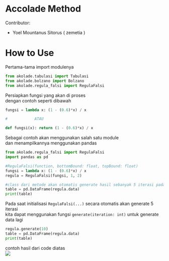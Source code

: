 # Accolade Method
Contributor:
- Yoel Mountanus Sitorus ( zemetia )

# How to Use
Pertama-tama import modulenya
```py
from akolade.tabulasi import Tabulasi
from akolade.bolzano import Bolzano
from akolade.regula_falsi import RegulaFalsi
```

Persiapkan fungsi yang akan di proses<br />
dengan contoh seperti dibawah
```py
fungsi = lambda x: (1 - (0.6)*x) / x

#            ATAU

def fungsi(x): return (1 - (0.6)*x) / x
```

Sebagai contoh akan menggunakan salah satu module<br />
dan menampilkannya menggunakan pandas
```py
from akolade.regula_falsi import RegulaFalsi
import pandas as pd

#RegulaFalsi(function, bottomBound: float, topBound: float)
fungsi = lambda x: (1 - (0.6)*x) / x
regula = RegulaFalsi(fungsi, 1, 2)

#class dari metode akan otomatis generate hasil sebanyak 5 iterasi pada initialisasi
table = pd.DataFrame(regula.data)
print(table)
```
Pada saat initialisasi `RegulaFalsi(...)` secara otomatis akan generate 5 iterasi <br />
kita dapat menggunakan fungsi `generate(iteration: int)` untuk generate data lagi

```py
regula.generate(10)
table = pd.DataFrame(regula.data)
print(table)
```
contoh hasil dari code diatas <br />
<img src="https://github.com/zemetia/komnum_its/blob/metode_akolade/src/images/accolade_regulafalsi_result.png">
